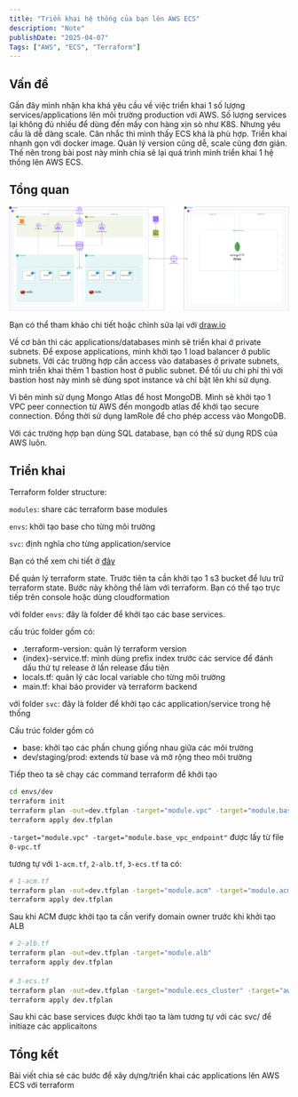 ```yaml
---
title: "Triển khai hệ thống của bạn lên AWS ECS"
description: "Note"
publishDate: "2025-04-07"
Tags: ["AWS", "ECS", "Terraform"]
---
```


## Vấn đề

Gần đây mình nhận kha khá yêu cầu về việc triển khai 1 số lượng services/applications lên môi trường production với AWS. Số lượng services lại không đủ nhiều để dùng đến mấy con hàng xịn sò như K8S. Nhưng yêu cầu là dễ dàng scale. Cân nhắc thì mình thấy ECS khá là phù hợp. Triển khai nhanh gọn với docker image. Quản lý version cũng dễ, scale cũng đơn giản. Thế nên trong bài post này mình chia sẻ lại quá trình mình triển khai 1 hệ thống lên AWS ECS.

## Tổng quan

![system-architecture](./architecture.png)

Bạn có thể tham khảo chi tiết hoặc chỉnh sửa lại với [draw.io](https://drive.google.com/file/d/1HMUh1GcFb7kLKzcrpXw5GpCoIx_3XE-O/view?usp=sharing)

Về cơ bản thì các applications/databases mình sẽ triển khai ở private subnets. Để expose applications, mình khởi tạo 1 load balancer ở public subnets.
Với các trường hợp cần access vào databases ở private subnets, mình triển khai thêm 1 bastion host ở public subnet. Để tối ưu chi phí thì với bastion host này mình sẽ dùng spot instance và chỉ bật lên khi sử dụng.

Vì bên mình sử dụng Mongo Atlas để host MongoDB. Mình sẽ khởi tạo 1 VPC peer connection từ AWS đến mongodb atlas để khởi tạo secure connection.
Đồng thời sử dụng IamRole để cho phép access vào MongoDB.

Với các trường hợp bạn dùng SQL database, bạn có thể sử dụng RDS của AWS luôn.

## Triển khai

Terraform folder structure:

`modules`: share các terraform base modules

`envs`: khởi tạo base cho từng môi trường

`svc`: định nghĩa cho từng application/service

Bạn có thể xem chi tiết ở [đây](https://github.com/anhnt160190/ecs-terraform-example)

Để quản lý terraform state. Trước tiên ta cần khởi tạo 1 s3 bucket để lưu trữ terraform state.
Bước này không thể làm với terraform. Bạn có thể tạo trực tiếp trên console hoặc dùng cloudformation

với folder `envs`: đây là folder để khởi tạo các base services.

cấu trúc folder gồm có:

- .terraform-version: quản lý terraform version
- {index}-service.tf: mình dùng prefix index trước các service để đánh dấu thứ tự release ở lần release đầu tiên
- locals.tf: quản lý các local variable cho từng môi trường
- main.tf: khai báo provider và terraform backend

với folder `svc`: đây là folder để khởi tạo các application/service trong hệ thống

Cấu trúc folder gồm có

- base: khởi tạo các phần chung giống nhau giữa các môi trường
- dev/staging/prod: extends từ base và mở rộng theo môi trường

Tiếp theo ta sẽ chạy các command terraform để khởi tạo

```bash
cd envs/dev
terraform init
terraform plan -out=dev.tfplan -target="module.vpc" -target="module.base_vpc_endpoint"
terraform apply dev.tfplan
```

`-target="module.vpc" -target="module.base_vpc_endpoint"` được lấy từ file `0-vpc.tf`

tương tự với `1-acm.tf`, `2-alb.tf`, `3-ecs.tf` ta có:

```bash
# 1-acm.tf
terraform plan -out=dev.tfplan -target="module.acm" -target="module.acm_ue1"
terraform apply dev.tfplan
```

Sau khi ACM được khởi tạo ta cần verify domain owner trước khi khởi tạo ALB

```bash
# 2-alb.tf
terraform plan -out=dev.tfplan -target="module.alb"
terraform apply dev.tfplan

# 3-ecs.tf
terraform plan -out=dev.tfplan -target="module.ecs_cluster" -target="aws_security_group.ecs_service_sg"
terraform apply dev.tfplan
```

Sau khi các base services được khởi tạo ta làm tương tự với các svc/<applicaitons> để initiaze các applicaitons

## Tổng kết

Bài viết chia sẻ các bước để xây dựng/triển khai các applications lên AWS ECS với terraform
